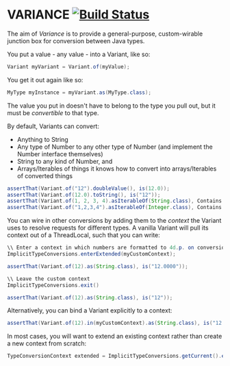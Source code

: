 # VARIANCE [![Build Status](https://travis-ci.com/enitsystems/variance.png?branch=java-8)](https://travis-ci.com/enitsystems/variance)

The aim of *Variance* is to provide a general-purpose, custom-wirable junction box for conversion between Java types.

You put a value - any value - into a Variant, like so:

```java
Variant myVariant = Variant.of(myValue);
```

You get it out again like so:

```java
MyType myInstance = myVariant.as(MyType.class);
```

The value you put in doesn't have to belong to the type you pull out, but it must be *convertible* to that type.

By default, Variants can convert:

  * Anything to String
  * Any type of Number to any other type of Number (and implement the Number interface themselves)
  * String to any kind of Number, and
  * Arrays/Iterables of things it knows how to convert into arrays/Iterables of converted things

```java
assertThat(Variant.of("12").doubleValue(), is(12.0));
assertThat(Variant.of(12.0).toString(), is("12"));
assertThat(Variant.of(1, 2, 3, 4).asIterableOf(String.class), Contains.inOrder("1", "2", "3", "4"));
assertThat(Variant.of("1,2,3,4").asIterableOf(Integer.class), Contains.inOrder(1,2,3,4));
```

You can wire in other conversions by adding them to the *context* the Variant uses to resolve requests for different types. A vanilla Variant will pull its context out of a ThreadLocal, such that you can write:

```java
\\ Enter a context in which numbers are formatted to 4d.p. on conversion to string
ImplicitTypeConversions.enterExtended(myCustomContext);

assertThat(Variant.of(12).as(String.class), is("12.0000"));

\\ Leave the custom context
ImplicitTypeConversions.exit()

assertThat(Variant.of(12).as(String.class), is("12"));
```

Alternatively, you can bind a Variant explicitly to a context:

```java
assertThat(Variant.of(12).in(myCustomContext).as(String.class), is("12.0000"));
```

In most cases, you will want to extend an existing context rather than create a new context from scratch:

```java
TypeConversionContext extended = ImplicitTypeConversions.getCurrent().extendedWith(extensions);
```
